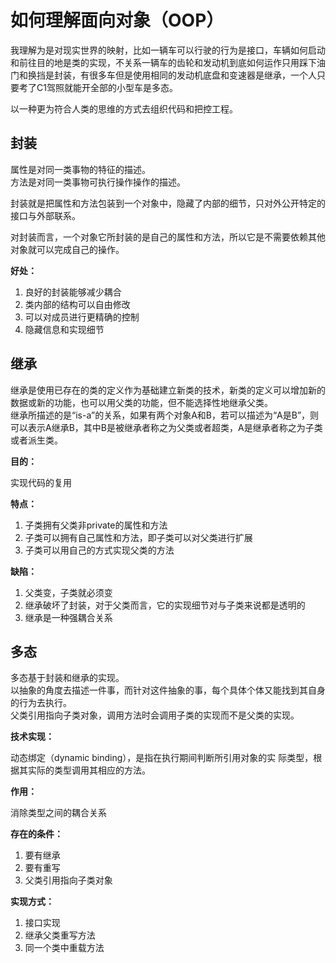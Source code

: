 # 如何理解面向对象（OOP）

我理解为是对现实世界的映射，比如一辆车可以行驶的行为是接口，车辆如何启动和前往目的地是类的实现，不关系一辆车的齿轮和发动机到底如何运作只用踩下油门和换挡是封装，有很多车但是使用相同的发动机底盘和变速器是继承，一个人只要考了C1驾照就能开全部的小型车是多态。

以一种更为符合人类的思维的方式去组织代码和把控工程。

## 封装

属性是对同一类事物的特征的描述。  
方法是对同一类事物可执行操作操作的描述。  

封装就是把属性和方法包装到一个对象中，隐藏了内部的细节，只对外公开特定的接口与外部联系。

对封装而言，一个对象它所封装的是自己的属性和方法，所以它是不需要依赖其他对象就可以完成自己的操作。

**好处：**  
1. 良好的封装能够减少耦合  
2. 类内部的结构可以自由修改  
3. 可以对成员进行更精确的控制  
4. 隐藏信息和实现细节

## 继承

继承是使用已存在的类的定义作为基础建立新类的技术，新类的定义可以增加新的数据或新的功能，也可以用父类的功能，但不能选择性地继承父类。  
继承所描述的是“is-a”的关系，如果有两个对象A和B，若可以描述为“A是B”，则可以表示A继承B，其中B是被继承者称之为父类或者超类，A是继承者称之为子类或者派生类。

**目的：**

实现代码的复用

**特点：**

1. 子类拥有父类非private的属性和方法  
2. 子类可以拥有自己属性和方法，即子类可以对父类进行扩展  
3. 子类可以用自己的方式实现父类的方法

**缺陷：**

1. 父类变，子类就必须变  
2. 继承破坏了封装，对于父类而言，它的实现细节对与子类来说都是透明的  
3. 继承是一种强耦合关系

## 多态

多态基于封装和继承的实现。  
以抽象的角度去描述一件事，而针对这件抽象的事，每个具体个体又能找到其自身的行为去执行。  
父类引用指向子类对象，调用方法时会调用子类的实现而不是父类的实现。

**技术实现：**

动态绑定（dynamic binding），是指在执行期间判断所引用对象的实 际类型，根据其实际的类型调用其相应的方法。

**作用：**

消除类型之间的耦合关系

**存在的条件：**

1. 要有继承  
2. 要有重写  
3. 父类引用指向子类对象

**实现方式：**

1. 接口实现  
2. 继承父类重写方法  
3. 同一个类中重载方法
